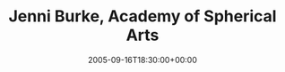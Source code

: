 ---
templateKey: event
guid: 0892bf68-6eab-11ea-99c5-002590d1d1b0
date: 2005-09-16T18:30:00+00:00
eventTime: '6:30pm'
title: Jenni Burke, Academy of Spherical Arts
artist: Jenni Burke
city: Toronto
venue: Academy of Spherical Arts
group: Tim Shia
guests: Mike Janzen, Shawn Nykwist, Mike Pelletier, Tim Shia
---